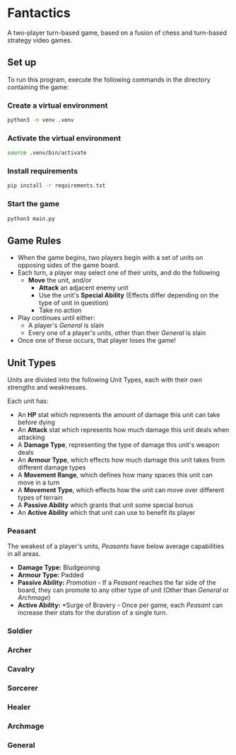 # Fantactics

A two-player turn-based game, based on a fusion of chess and turn-based strategy video games.

## Set up

To run this program, execute the following commands in the directory containing the game:

### Create a virtual environment

```bash
python3 -m venv .venv
```

### Activate the virtual environment

```bash
source .venv/bin/activate
```

### Install requirements

```bash
pip install -r requirements.txt
```

### Start the game

```bash
python3 main.py
```

## Game Rules

- When the game begins, two players begin with a set of units on opposing sides of the game board.
- Each turn, a player may select one of their units, and do the following
  - **Move** the unit, and/or
    - **Attack** an adjacent enemy unit
    - Use the unit's **Special Ability** (Effects differ depending on the type of unit in question)
    - Take no action
- Play continues until either:
  - A player's *General* is slain
  - Every one of a player's units, other than their *General* is slain
- Once one of these occurs, that player loses the game!

## Unit Types

Units are divided into the following Unit Types, each with their own strengths and weaknesses.

Each unit has:

- An **HP** stat which represents the amount of damage this unit can take before dying
- An **Attack** stat which represents how much damage this unit deals when attacking
- A **Damage Type**, representing the type of damage this unit's weapon deals
- An **Armour Type**, which effects how much damage this unit takes from different damage types
- A **Movement Range**, which defines how many spaces this unit can move in a turn
- A **Movement Type**, which effects how the unit can move over different types of terrain
- A **Passive Ability** which grants that unit some special bonus
- An **Active Ability** which that unit can use to benefit its player

### Peasant

The weakest of a player's units, *Peasants* have below average capabilities in all areas.

- **Damage Type:** Bludgeoning
- **Armour Type:** Padded
- **Passive Ability:** *Promotion* - If a *Peasant* reaches the far side of the board, they can promote to any other type of unit (Other than *General* or *Archmage*)
- **Active Ability:** *Surge of Bravery - Once per game, each *Peasant* can increase their stats for the duration of a single turn. 

### Soldier

### Archer

### Cavalry

### Sorcerer

### Healer

### Archmage

### General